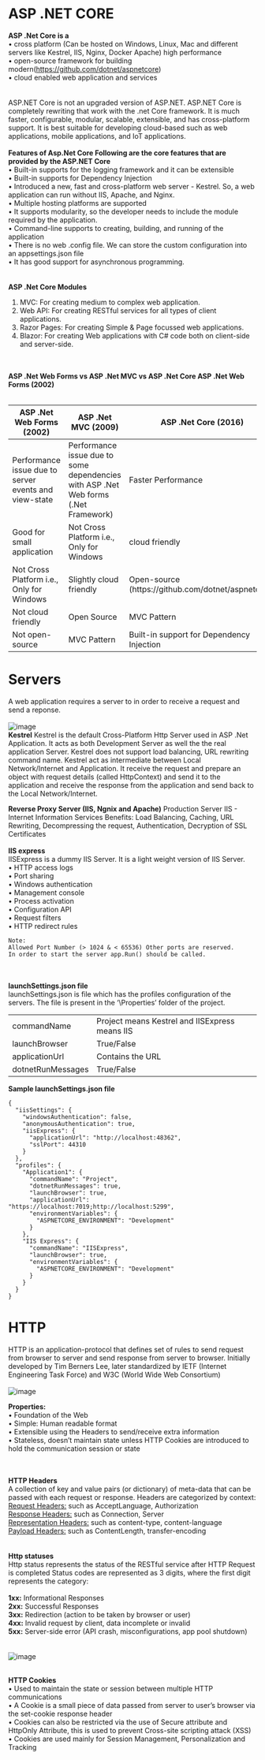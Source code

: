 # ASP .NET CORE

**ASP .Net Core is a**<br/>
•	cross platform (Can be hosted on Windows, Linux, Mac and different servers like Kestrel, IIS, Nginx, Docker Apache) high performance<br/>
•	open-source framework for building modern(https://github.com/dotnet/aspnetcore)<br/>
•	cloud enabled web application and services<br/>
<br/><br/>
ASP.NET Core is not an upgraded version of ASP.NET. ASP.NET Core is completely rewriting that work with the .net Core framework. It is much faster, configurable, modular, scalable, extensible, and has cross-platform support. It is best suitable for developing cloud-based such as web applications, mobile applications, and IoT applications.
<br/><br/>
**Features of Asp.Net Core Following are the core features that are provided by the ASP.NET Core**<br/>
•	Built-in supports for the logging framework and it can be extensible<br/>
•	Built-in supports for Dependency Injection<br/>
•	Introduced a new, fast and cross-platform web server - Kestrel. So, a web application can run without IIS, Apache, and Nginx.<br/>
•	Multiple hosting platforms are supported<br/>
•	It supports modularity, so the developer needs to include the module required by the application.<br/>
•	Command-line supports to creating, building, and running of the application<br/>
•	There is no web .config file. We can store the custom configuration into an appsettings.json file<br/>
•	It has good support for asynchronous programming.<br/>
<br/><br/>
**ASP .Net Core Modules**
1.	MVC: For creating medium to complex web application.
2.	Web API: For creating RESTful services for all types of client applications.
3.	Razor Pages: For creating Simple & Page focussed web applications.
4.	Blazor: For creating Web applications with C# code both on client-side and server-side.

<br/><br/>
**ASP .Net Web Forms vs ASP .Net MVC vs ASP .Net Core ASP .Net Web Forms (2002)**
<br/><br/>
<table>
<thead>
 <tr>
  <th>ASP .Net Web Forms (2002)</th>
  <th>ASP .Net MVC (2009)</th>
  <th>ASP .Net Core (2016)</th>
 </tr>
</thead>
<tbody>
 <tr>
  <td>Performance issue due to server events and view-state</td>
  <td>Performance issue due to some dependencies with ASP .Net Web forms (.Net Framework)</td>
  <td>Faster Performance</td>
 </tr>
  <tr>
  <td>Good for small application</td>
  <td>Not Cross Platform i.e., Only for Windows</td>
  <td>cloud friendly</td>
 </tr>
  <tr>
  <td>Not Cross Platform i.e., Only for Windows</td>
  <td>Slightly cloud friendly</td>
  <td>Open-source (https://github.com/dotnet/aspnetcore)</td>
 </tr>
  <tr>
  <td>Not cloud friendly</td>
  <td>Open Source</td>
  <td>MVC Pattern</td>
 </tr>
   <tr>
  <td>Not open-source</td>
  <td>MVC Pattern</td>
  <td>Built-in support for Dependency Injection</td>
 </tr>
</tbody>
</table>

# Servers
A web application requires a server to in order to receive a request and send a reponse. <br/><br/>
![image](https://github.com/rahul-jha-official/asp_dot_net_core/assets/138975150/7ba5585a-1dab-44a2-9909-ef4ca004dff2)
<br/>
**Kestrel**
Kestrel is the default Cross-Platform Http Server used in  ASP .Net Application. It acts as both Development Server as well the the real application Server. Kestrel does not support load balancing, URL rewriting command name. Kestrel act as intermediate between Local Network/Internet and Application. It receive the request and prepare an object with request details (called HttpContext) and send it to the application and receive the response from the application and send back to the Local Network/Internet.

**Reverse Proxy Server (IIS, Ngnix and Apache)**
Production Server IIS - Internet Information Services Benefits: Load Balancing, Caching, URL Rewriting, Decompressing the request, Authentication, Decryption of SSL Certificates
<br/><br/>
**IIS express**<br/>
IISExpress is a dummy IIS Server. It is a light weight version of IIS Server.<br/>
•	HTTP access logs<br/>
•	Port sharing<br/>
•	Windows authentication<br/>
•	Management console<br/>
•	Process activation<br/>
•	Configuration API<br/>
•	Request filters<br/>
•	HTTP redirect rules<br/>

```
Note:
Allowed Port Number (> 1024 & < 65536) Other ports are reserved.
In order to start the server app.Run() should be called.
```

 <br/><br/>
**launchSettings.json file**</br>
launchSettings.json is file which has the profiles configuration of the servers. The file is present in the ‘\Properties’ folder of the project.
<table>
 <tr>
  <td>commandName</td>
  <td>Project means Kestrel and IISExpress means IIS</td>
 </tr>
 <tr>
  <td>launchBrowser</td>
  <td>True/False</td>
 </tr>
 <tr>
  <td>applicationUrl</td>
  <td>Contains the URL</td>
 </tr>
 <tr>
  <td>dotnetRunMessages</td>
  <td>True/False</td>
 </tr>
</table>

**Sample launchSettings.json file**</br>
```
{
  "iisSettings": {
    "windowsAuthentication": false,
    "anonymousAuthentication": true,
    "iisExpress": {
      "applicationUrl": "http://localhost:48362",
      "sslPort": 44310
    }
  },
  "profiles": {
    "Application1": {
      "commandName": "Project",
      "dotnetRunMessages": true,
      "launchBrowser": true,
      "applicationUrl": "https://localhost:7019;http://localhost:5299",
      "environmentVariables": {
        "ASPNETCORE_ENVIRONMENT": "Development"
      }
    },
    "IIS Express": {
      "commandName": "IISExpress",
      "launchBrowser": true,
      "environmentVariables": {
        "ASPNETCORE_ENVIRONMENT": "Development"
      }
    }
  }
}
```
# HTTP
HTTP is an application-protocol that defines set of rules to send request from browser to server and send response from server to browser.
Initially developed by Tim Berners Lee, later standardized by IETF (Internet Engineering Task Force) and W3C (World Wide Web Consortium)</br></br>
![image](https://github.com/rahul-jha-official/asp_dot_net_core/assets/138975150/a77613c2-fcbd-4f88-98a0-aab746451f01)
</br>

**Properties:** </br>
•	Foundation of the Web</br>
•	Simple: Human readable format</br>
•	Extensible using the Headers to send/receive extra information</br>
•	Stateless, doesn’t maintain state unless HTTP Cookies are introduced to hold the communication session or state</br>

</br></br>
**HTTP Headers**</br>
A collection of key and value pairs (or dictionary) of meta-data that can be passed with each request or response.
Headers are categorized by context:</br>
<ins>Request Headers:</ins> such as AcceptLanguage, Authorization</br>
<ins>Response Headers:</ins> such as Connection, Server</br>
<ins>Representation Headers:</ins> such as content-type, content-language</br>
<ins>Payload Headers:</ins> such as ContentLength, transfer-encoding</br>
</br></br>
**Http statuses**</br>
Http status represents the status of the RESTful service after HTTP Request is completed Status codes are represented as 3 digits, where the first digit represents the category:</br></br>
****1xx:**** Informational Responses</br>
****2xx:**** Successful Responses</br>
****3xx:**** Redirection (action to be taken by browser or user)</br>
****4xx:**** Invalid request by client, data incomplete or invalid</br>
****5xx:**** Server-side error (API crash, misconfigurations, app pool shutdown)</br>
</br></br>
![image](https://github.com/rahul-jha-official/asp_dot_net_core/assets/138975150/a7297218-52cc-4094-8b06-b840648f93f7)
</br></br>

**HTTP Cookies**</br>
•	Used to maintain the state or session between multiple HTTP communications</br>
•	A Cookie is a small piece of data passed from server to user’s browser via the set-cookie response header</br>
•	Cookies can also be restricted via the use of Secure attribute and HttpOnly Attribute, this is used to prevent Cross-site scripting attack (XSS)</br>
•	Cookies are used mainly for Session Management, Personalization and Tracking</br>
</br></br>
